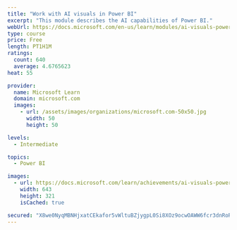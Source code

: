 ```yaml
---
title: "Work with AI visuals in Power BI"
excerpt: "This module describes the AI capabilities of Power BI."
webUrl: https://docs.microsoft.com/en-us/learn/modules/ai-visuals-power-bi/
type: course
price: Free
length: PT1H1M
ratings:
  count: 640
  average: 4.6765623
heat: 55

provider:
  name: Microsoft Learn
  domain: microsoft.com
  images:
    - url: /assets/images/organizations/microsoft.com-50x50.jpg
      width: 50
      height: 50

levels:
  - Intermediate

topics:
  - Power BI

images:
  - url: https://docs.microsoft.com/learn/achievements/ai-visuals-power-bi-social.png
    width: 643
    height: 321
    isCached: true

secured: "X8we0NyqMBNHjxatCEkafor5vWltuBZjygpL0Si8XOz9ocwOAWW6fcr3dnRoRSgp9FwuZvkJMn6v8u/GyA/EyTUz5vDDQ+mzEg5yVPYiWNBUACCC/FeAGxbBCpsucfPuMsiYOqU91jYFDng5KJh6OXGfULaRdVuaeFA6zfGOYx0ojg4R4mlLhx9gx5X7MesucOR+qw012Mjrt7mPgmCg4bQuDT4RzThekM8BCFuQp2Vf2dxFUS6GzJ0+pxwboUz+8c8Zy6WKP4JmSg+6qkgAUI2ixi2/UXTIAQ1GzTSrDLQ857++NENzOYeXbSf5V3bVDMvXRyQyTxs7yfYlSaDXcfnOpZIZTB3cb6YsrsMrbOrbT7JNjpx6fFDp/A1hmjdU5nEXoijUiKs2GfQntszPRJGiOFllcpUJTGF5fQTvKEM=;Qwod3O35pPFlJ8076GUEZg=="
---
```


